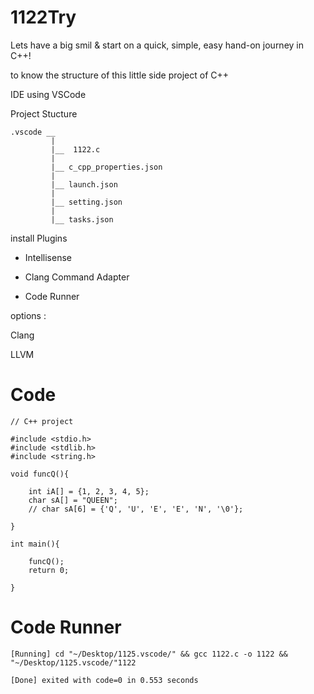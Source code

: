 # 1122Try

Lets have a big smil & start on a quick, simple, easy hand-on journey in C++!

to know the structure of this little side project of C++

IDE using VSCode

Project Stucture 

    .vscode __
             |
             |__  1122.c
             |
             |__ c_cpp_properties.json
             |
             |__ launch.json
             |
             |__ setting.json
             |
             |__ tasks.json
             
install Plugins

* Intellisense

* Clang Command Adapter

* Code Runner

options : 

Clang

LLVM

# Code

    // C++ project

    #include <stdio.h>
    #include <stdlib.h>
    #include <string.h>

    void funcQ(){

        int iA[] = {1, 2, 3, 4, 5};
        char sA[] = "QUEEN";
        // char sA[6] = {'Q', 'U', 'E', 'E', 'N', '\0'};

    }

    int main(){
    
        funcQ();
        return 0;
        
    }

# Code Runner

    [Running] cd "~/Desktop/1125.vscode/" && gcc 1122.c -o 1122 && "~/Desktop/1125.vscode/"1122

    [Done] exited with code=0 in 0.553 seconds


